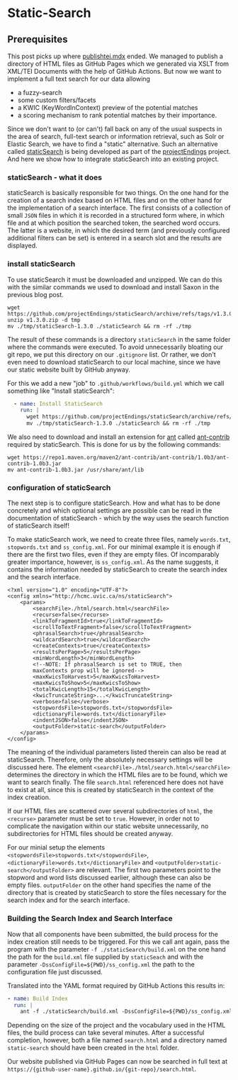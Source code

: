 # Static-Search

## Prerequisites

This post picks up where [publishtei.mdx](publishtei.mdx) ended. We managed to publish a directory of HTML files as GitHub Pages which we generated via XSLT from XML/TEI Documents with the help of GitHub Actions. But now we want to implement a full text search for our data allowing

- a fuzzy-search
- some custom filters/facets
- a KWIC (KeyWordInContext) preview of the potential matches
- a scoring mechanism to rank potential matches by their importance. 

Since we don't want to (or can't) fall back on any of the usual suspects in the area of search, full-text search or information retrieval, such as Solr or Elastic Search, we have to find a "static" alternative. Such an alternative called [staticSearch](https://github.com/projectEndings/staticSearch) is being developed as part of the [projectEndings](https://endings.uvic.ca/) project. And here we show how to integrate staticSearch into an existing project.

### staticSearch - what it does

staticSearch is basically responsible for two things. On the one hand for the creation of a search index based on HTML files and on the other hand for the implementation of a search interface. The first consists of a collection of small `JSON` files in which it is recorded in a structured form where, in which file and at which position the searched token, the searched word occurs. The latter is a website, in which the desired term (and previously configured additional filters can be set) is entered in a search slot and the results are displayed.

### install staticSearch

To use staticSearch it must be downloaded and unzipped. We can do this with the similar commands we used to download and install Saxon in the previous blog post.

```shell
wget https://github.com/projectEndings/staticSearch/archive/refs/tags/v1.3.0.zip
unzip v1.3.0.zip -d tmp
mv ./tmp/staticSearch-1.3.0 ./staticSearch && rm -rf ./tmp
```

The result of these commands is a directory `staticSearch` in the same folder where the commands were executed. To avoid unnecessarily bloating our git repo, we put this directory on our `.gitignore` list. Or rather, we don't even need to download staticSearch to our local machine, since we have our static website built by GitHub anyway.

For this we add a new "job" to `.github/workflows/build.yml` which we call something like "Install staticSearch": 

```yaml
  - name: Install StaticSearch
    run: |
      wget https://github.com/projectEndings/staticSearch/archive/refs/tags/v1.3.0.zip && unzip v1.3.0.zip -d tmp
      mv ./tmp/staticSearch-1.3.0 ./staticSearch && rm -rf ./tmp
```

We also need to download and install an extension for [ant](https://ant.apache.org/) called [ant-contrib](http://ant-contrib.sourceforge.net/) required by staticSearch. This is done for us by the following commands:
```shell 
wget https://repo1.maven.org/maven2/ant-contrib/ant-contrib/1.0b3/ant-contrib-1.0b3.jar
mv ant-contrib-1.0b3.jar /usr/share/ant/lib
```

### configuration of staticSearch

The next step is to configure staticSearch. How and what has to be done concretely and which optional settings are possible can be read in the documentation of staticSearch - which by the way uses the search function of staticSearch itself!

To make staticSearch work, we need to create three files, namely `words.txt`, `stopwords.txt` and `ss_config.xml`. For our minimal example it is enough if there are the first two files, even if they are empty files. Of incomparably greater importance, however, is `ss_config.xml`. As the name suggests, it contains the information needed by staticSearch to create the search index and the search interface. 

```
<?xml version="1.0" encoding="UTF-8"?>
<config xmlns="http://hcmc.uvic.ca/ns/staticSearch">
    <params>
        <searchFile>./html/search.html</searchFile>
        <recurse>false</recurse>
        <linkToFragmentId>true</linkToFragmentId>
        <scrollToTextFragment>false</scrollToTextFragment>
        <phrasalSearch>true</phrasalSearch>
        <wildcardSearch>true</wildcardSearch>
        <createContexts>true</createContexts>
        <resultsPerPage>5</resultsPerPage>
        <minWordLength>3</minWordLength>
        <!--NOTE: If phrasalSearch is set to TRUE, then
        maxContexts prop will be ignored-->
        <maxKwicsToHarvest>5</maxKwicsToHarvest>
        <maxKwicsToShow>5</maxKwicsToShow>
        <totalKwicLength>15</totalKwicLength>
        <kwicTruncateString>...</kwicTruncateString>
        <verbose>false</verbose>
        <stopwordsFile>stopwords.txt</stopwordsFile>
        <dictionaryFile>words.txt</dictionaryFile>
        <indentJSON>false</indentJSON>
        <outputFolder>static-search</outputFolder>
    </params>
</config>
```

The meaning of the individual parameters listed therein can also be read at staticSearch. Therefore, only the absolutely necessary settings will be discussed here. 
The element `<searchFile>./html/search.html</searchFile>` determines the directory in which the HTML files are to be found, which we want to search finally. The file `search.html` referenced here does not have to exist at all, since this is created by staticSearch in the context of the index creation. 

If our HTML files are scattered over several subdirectories of `html`, the `<recurse>` parameter must be set to `true`. However, in order not to complicate the navigation within our static website unnecessarily, no subdirectories for HTML files should be created anyway.

For our minial setup the elements `<stopwordsFile>stopwords.txt</stopwordsFile>`, `<dictionaryFile>words.txt</dictionaryFile>` and `<outputFolder>static-search</outputFolder>` are relevant. The first two parameters point to the stopword and word lists discussed earlier, although these can also be empty files. `outputFolder` on the other hand specifies the name of the directory that is created by staticSearch to store the files necessary for the search index and for the search interface.  

### Building the Search Index and Search Interface

Now that all components have been submitted, the build process for the index creation still needs to be triggered. For this we call ant again, pass the program with the parameter `-f ./staticSearch/build.xml` on the one hand the path for the `build.xml` file supplied by `staticSeach` and with the parameter `-DssConfigFile=${PWD}/ss_config.xml` the path to the configuration file just discussed. 

Translated into the YAML format required by GitHub Actions this results in: 

```yaml
- name: Build Index
  run: |
    ant -f ./staticSearch/build.xml -DssConfigFile=${PWD}/ss_config.xml
```

Depending on the size of the project and the vocabulary used in the HTML files, the build process can take several minutes. After a successful completion, however, both a file named `search.html` and a directory named `static-search` should have been created in the `html` folder. 

Our website published via GitHub Pages can now be searched in full text at `https://{github-user-name}.github.io/{git-repo}/search.html`.
